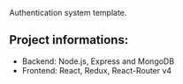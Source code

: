 Authentication system template.

## Project informations:

- Backend: Node.js, Express and MongoDB
- Frontend: React, Redux, React-Router v4
